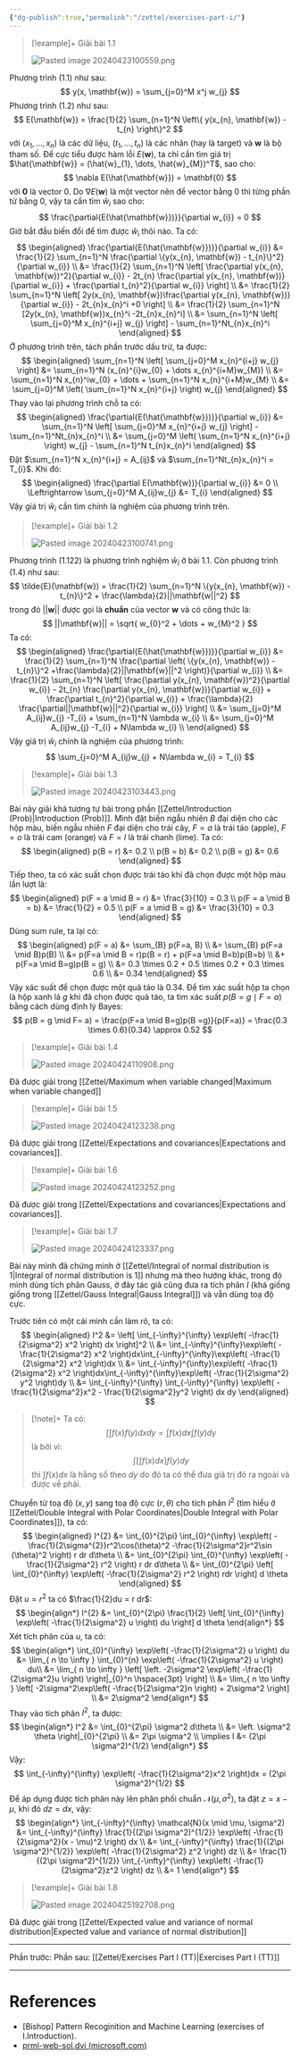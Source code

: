 ```yaml
---
{"dg-publish":true,"permalink":"/zettel/exercises-part-i/"}
---
```



>[!example]+ Giải bài 1.1
>
>![Pasted image 20240423100559.png](/img/user/Attachment/Pasted%20image%2020240423100559.png)

Phương trình (1.1) như sau:
$$
y(x, \mathbf{w}) = \sum_{j=0}^M x^j w_{j}
$$
Phương trình (1.2) như sau:
$$
E(\mathbf{w}) = \frac{1}{2} \sum_{n=1}^N \left\{ y(x_{n}, \mathbf{w}) - t_{n} \right\}^2
$$
với $(x_1, \dots, x_{n})$ là các dữ liệu, $(t_{1}, \dots, t_{n})$ là các nhãn (hay là target) và $\mathbf{w}$ là bộ tham số. Để cực tiểu được hàm lỗi $E(\mathbf{w})$, ta chỉ cần tìm giá trị $\hat{\mathbf{w}} = (\hat{w}_{1}, \dots, \hat{w}_{M})^T$, sao cho:
$$
\nabla E(\hat{\mathbf{w}}) = \mathbf{0}
$$
với $\mathbf{0}$ là vector $0$. Do $\nabla E(\mathbf{w})$ là một vector nên để vector bằng $0$ thì từng phần tử bằng $0$, vậy ta cần tìm $\hat{w}_{i}$ sao cho:
$$
\frac{\partial{E(\hat{\mathbf{w}})}}{\partial w_{i}} = 0
$$
Giờ bắt đầu biến đổi để tìm được $\hat{w}_i$ thôi nào. Ta có:
$$
\begin{aligned}
\frac{\partial{E(\hat{\mathbf{w}})}}{\partial w_{i}} &= \frac{1}{2} \sum_{n=1}^N \frac{\partial \{y(x_{n}, \mathbf{w}) - t_{n}\}^2}{\partial w_{i}} \\
&= \frac{1}{2} \sum_{n=1}^N \left[ \frac{\partial y(x_{n}, \mathbf{w})^2}{\partial w_{i}} - 2t_{n} \frac{\partial y(x_{n}, \mathbf{w})}{\partial w_{i}} + \frac{\partial t_{n}^2}{\partial w_{i}} \right] \\
&= \frac{1}{2} \sum_{n=1}^N \left[ 2y(x_{n}, \mathbf{w})\frac{\partial y(x_{n}, \mathbf{w})}{\partial w_{i}} - 2t_{n}x_{n}^i +0 \right] \\
&= \frac{1}{2} \sum_{n=1}^N [2y(x_{n}, \mathbf{w})x_{n}^i -2t_{n}x_{n}^i] \\
&= \sum_{n=1}^N \left[ \sum_{j=0}^M x_{n}^{i+j} w_{j} \right] - \sum_{n=1}^Nt_{n}x_{n}^i
\end{aligned}
$$
Ở phương trình trên, tách phần trước dấu trừ, ta được:
$$
\begin{aligned}
\sum_{n=1}^N \left[ \sum_{j=0}^M x_{n}^{i+j} w_{j} \right] &= \sum_{n=1}^N (x_{n}^{i}w_{0} + \dots x_{n}^{i+M}w_{M}) \\
&= \sum_{n=1}^N x_{n}^iw_{0} + \dots + \sum_{n=1}^N x_{n}^{i+M}w_{M} \\
&= \sum_{j=0}^M \left( \sum_{n=1}^N x_{n}^{i+j} \right) w_{j}
\end{aligned}
$$
Thay vào lại phương trình chỗ ta có:
$$
\begin{aligned}
\frac{\partial{E(\hat{\mathbf{w}})}}{\partial w_{i}} &= \sum_{n=1}^N \left[ \sum_{j=0}^M x_{n}^{i+j} w_{j} \right] - \sum_{n=1}^Nt_{n}x_{n}^i \\
&= \sum_{j=0}^M \left( \sum_{n=1}^N x_{n}^{i+j} \right) w_{j} - \sum_{n=1}^N t_{n}x_{n}^i
\end{aligned}
$$
Đặt $\sum_{n=1}^N x_{n}^{i+j} = A_{ij}$ và $\sum_{n=1}^Nt_{n}x_{n}^i = T_{i}$. Khi đó:
$$
\begin{aligned}
\frac{\partial E(\mathbf{w})}{\partial w_{i}} &= 0 \\
\Leftrightarrow \sum_{j=0}^M A_{ij}w_{j} &= T_{i}
\end{aligned}
$$
Vậy giá trị $\hat{w}_i$ cần tìm chính là nghiệm của phương trình trên.

>[!example]+ Giải bài 1.2
>
>![Pasted image 20240423100741.png](/img/user/Attachment/Pasted%20image%2020240423100741.png)

Phương trình (1.122) là phương trình nghiệm $\hat{w}_i$ ở bài 1.1. Còn phương trình (1.4) như sau:
$$
\tilde{E}(\mathbf{w}) = \frac{1}{2} \sum_{n=1}^N \{y(x_{n}, \mathbf{w}) - t_{n}\}^2 + \frac{\lambda}{2}||\mathbf{w||^2}
$$
trong đó $||\mathbf{w}||$ được gọi là **chuẩn** của vector $\mathbf{w}$ và có công thức là:
$$
||\mathbf{w}|| = \sqrt{ w_{0}^2 + \dots + w_{M}^2 }
$$
Ta có:
$$
\begin{aligned}
\frac{\partial{E(\hat{\mathbf{w}})}}{\partial w_{i}} &= \frac{1}{2} \sum_{n=1}^N \frac{\partial \left( \{y(x_{n}, \mathbf{w}) - t_{n}\}^2 +\frac{\lambda}{2}||\mathbf{w}||^2 \right)}{\partial w_{i}} \\
&= \frac{1}{2} \sum_{n=1}^N \left[ \frac{\partial y(x_{n}, \mathbf{w})^2}{\partial w_{i}} - 2t_{n} \frac{\partial y(x_{n}, \mathbf{w})}{\partial w_{i}} + \frac{\partial t_{n}^2}{\partial w_{i}} + \frac{\lambda}{2} \frac{\partial||\mathbf{w}||^2}{\partial w_{i}} \right] \\
&= \sum_{j=0}^M A_{ij}w_{j} -T_{i} + \sum_{n=1}^N \lambda w_{i} \\
&= \sum_{j=0}^M A_{ij}w_{j} -T_{i} + N\lambda w_{i} \\
\end{aligned}
$$
Vậy giá trị $\hat{w}_i$ chính là nghiệm của phương trình:
$$
\sum_{j=0}^M A_{ij}w_{j} + N\lambda w_{i} = T_{i}
$$

>[!example]+ Giải bài 1.3
>
>![Pasted image 20240423103443.png](/img/user/Attachment/Pasted%20image%2020240423103443.png)

Bài này giải khá tương tự bài trong phần [[Zettel/Introduction (Prob)\|Introduction (Prob)]]. Mình đặt biến ngẫu nhiên $B$ đại diện cho các hộp màu, biến ngẫu nhiên $F$ đại diện cho trái cây, $F= a$ là trái táo (apple), $F = o$ là trái cam (orange) và $F = l$ là trái chanh (lime). Ta có:
$$
\begin{aligned}
p(B = r) &= 0.2 \\
p(B = b) &= 0.2 \\
p(B = g) &= 0.6
\end{aligned}
$$
Tiếp theo, ta có xác suất chọn được trái táo khi đã chọn được một hộp màu lần lượt là:
$$
\begin{aligned}
p(F = a \mid B = r) &= \frac{3}{10} = 0.3 \\
p(F = a \mid B = b) &= \frac{1}{2} = 0.5 \\
p(F = a \mid B = g) &= \frac{3}{10} = 0.3
\end{aligned}
$$
Dùng sum rule, ta lại có:
$$
\begin{aligned}
p(F = a) &= \sum_{B} p(F=a, B) \\
&= \sum_{B} p(F=a \mid B)p(B) \\
&= p(F=a \mid B = r)p(B = r) + p(F=a \mid B=b)p(B=b) \\
&+ p(F=a \mid B=g)p(B = g) \\
&= 0.3 \times 0.2 + 0.5 \times 0.2 + 0.3 \times 0.6 \\
&= 0.34
\end{aligned}
$$
Vậy xác suất để chọn được một quả táo là $0.34$. Để tìm xác suất hộp ta chọn là hộp xanh lá $g$ khi đã chọn được quả táo, ta tìm xác suất $p(B = g \mid F = a)$ bằng cách dùng định lý Bayes:
$$
p(B = g \mid F= a) = \frac{p(F=a \mid B=g)p(B =g)}{p(F=a)} = \frac{0.3 \times 0.6}{0.34} \approx 0.52
$$

>[!example]+ Giải bài 1.4
>
>![Pasted image 20240424110908.png](/img/user/Attachment/Pasted%20image%2020240424110908.png)

Đã được giải trong [[Zettel/Maximum when variable changed\|Maximum when variable changed]]

>[!example]+ Giải bài 1.5
>
>![Pasted image 20240424123238.png](/img/user/Attachment/Pasted%20image%2020240424123238.png)

Đã được giải trong [[Zettel/Expectations and covariances\|Expectations and covariances]].

>[!example]+ Giải bài 1.6
>
>![Pasted image 20240424123252.png](/img/user/Attachment/Pasted%20image%2020240424123252.png)

Đã được giải trong [[Zettel/Expectations and covariances\|Expectations and covariances]].

>[!example]+ Giải bài 1.7
>
>![Pasted image 20240424123337.png](/img/user/Attachment/Pasted%20image%2020240424123337.png)

Bài này mình đã chứng minh ở [[Zettel/Integral of normal distribution is 1\|Integral of normal distribution is 1]] nhưng mà theo hướng khác, trong đó mình dùng tích phân Gauss, ở đây tác giả cũng đưa ra tích phân $I$ (khá giống giống trong [[Zettel/Gauss Integral\|Gauss Integral]]) và vẫn dùng toạ độ cực.

Trước tiên có một cái mình cần làm rõ, ta có:
$$
\begin{aligned}
I^2 &= \left[ \int_{-\infty}^{\infty} \exp\left( -\frac{1}{2\sigma^2} x^2 \right) dx \right]^2 \\
&= \int_{-\infty}^{\infty}\exp\left( -\frac{1}{2\sigma^2} x^2 \right)dx\int_{-\infty}^{\infty}\exp\left( -\frac{1}{2\sigma^2} x^2 \right)dx \\
&= \int_{-\infty}^{\infty}\exp\left( -\frac{1}{2\sigma^2} x^2 \right)dx\int_{-\infty}^{\infty}\exp\left( -\frac{1}{2\sigma^2} y^2 \right)dy \\
&= \int_{-\infty}^{\infty} \int_{-\infty}^{\infty} \exp\left( -\frac{1}{2\sigma^2}x^2 - \frac{1}{2\sigma^2}y^2 \right) dx dy
\end{aligned}
$$
>[!note]+
>Ta có: 
>$$
>\int \int f(x)f(y)dxdy = \int f(x)dx \int f(y)dy
>$$
>là bởi vì:
>$$
>\int \left[ \int f(x)dx \right] f(y)dy
>$$
>thì $\int f(x)dx$ là hằng số theo $dy$ do đó ta có thể đưa giá trị đó ra ngoài và được vế phải.

Chuyển từ toạ độ $(x, y)$ sang toạ độ cực $(r, \theta)$ cho tích phân $I^2$ (tìm hiểu ở [[Zettel/Double Integral with Polar Coordinates\|Double Integral with Polar Coordinates]]), ta có:
$$
\begin{aligned}
I^{2} &= \int_{0}^{2\pi} \int_{0}^{\infty} \exp\left( -\frac{1}{2\sigma^{2}}r^2\cos(\theta)^2 -\frac{1}{2\sigma^2}r^2\sin (\theta)^2 \right) r dr d\theta \\
&= \int_{0}^{2\pi} \int_{0}^{\infty} \exp\left( -\frac{1}{2\sigma^2} r^2 \right) r dr d\theta \\
&= \int_{0}^{2\pi} \left[ \int_{0}^{\infty} \exp\left( -\frac{1}{2\sigma^2} r^2 \right) rdr \right] d \theta
\end{aligned}
$$
Đặt $u = r^2$ ta có $\frac{1}{2}du = r dr$:
$$
\begin{align*}
I^{2} &= \int_{0}^{2\pi} \frac{1}{2} \left[ \int_{0}^{\infty} \exp\left( -\frac{1}{2\sigma^2} u \right) du \right] d \theta 
\end{align*}
$$
Xét tích phân của $u$, ta có:
$$
\begin{align*}
\int_{0}^{\infty} \exp\left( -\frac{1}{2\sigma^2} u \right) du &= \lim_{ n \to \infty } \int_{0}^{n} \exp\left( -\frac{1}{2\sigma^2} u \right) du\\
&= \lim_{ n \to \infty } \left[ \left. -2\sigma^2 \exp\left( -\frac{1}{2\sigma^2}u \right) \right|_{0}^n \hspace{3pt} \right] \\
&= \lim_{ n \to \infty } \left[ -2\sigma^2\exp\left( -\frac{1}{2\sigma^2}n \right) + 2\sigma^2 \right] \\
&= 2\sigma^2
\end{align*}
$$
Thay vào tích phân $I^2$, ta được:
$$
\begin{align*}
I^2 &= \int_{0}^{2\pi} \sigma^2 d\theta \\
&= \left. \sigma^2 \theta \right|_{0}^{2\pi} \\
&= 2\pi \sigma^2 \\
\implies I &= (2\pi \sigma^2)^{1/2}
\end{align*}
$$
Vậy:
$$
\int_{-\infty}^{\infty} \exp\left( -\frac{1}{2\sigma^2}x^2 \right)dx = (2\pi \sigma^2)^{1/2}
$$
Để áp dụng được tích phân này lên phân phối chuẩn $\mathcal{N}(\mu, \sigma^2)$, ta đặt $z = x - \mu$, khi đó $dz = dx$, vậy:
$$
\begin{align*}
\int_{-\infty}^{\infty} \mathcal{N}(x \mid \mu, \sigma^2) &= \int_{-\infty}^{\infty} \frac{1}{(2\pi \sigma^2)^{1/2}} \exp\left( -\frac{1}{2\sigma^2}(x - \mu)^2 \right) dx \\
&= \int_{-\infty}^{\infty} \frac{1}{(2\pi \sigma^2)^{1/2}} \exp\left( -\frac{1}{2\sigma^2} z^2 \right) dz \\
&= \frac{1}{(2\pi \sigma^2)^{1/2}} \int_{-\infty}^{\infty} \exp\left( -\frac{1}{2\sigma^2}z^2 \right) dz \\
&= 1
\end{align*}
$$
>[!example]+ Giải bài 1.8
>
>![Pasted image 20240425192708.png](/img/user/Attachment/Pasted%20image%2020240425192708.png)

Đã được giải trong [[Zettel/Expected value and variance of normal distribution\|Expected value and variance of normal distribution]]

---

Phần trước: 
Phần sau: [[Zettel/Exercises Part I (TT)\|Exercises Part I (TT)]]

---
# References

- [Bishop] Pattern Recoginition and Machine Learning (exercises of I.Introduction).
- [prml-web-sol.dvi (microsoft.com)](https://www.microsoft.com/en-us/research/wp-content/uploads/2016/05/prml-web-sol-2009-09-08.pdf)
